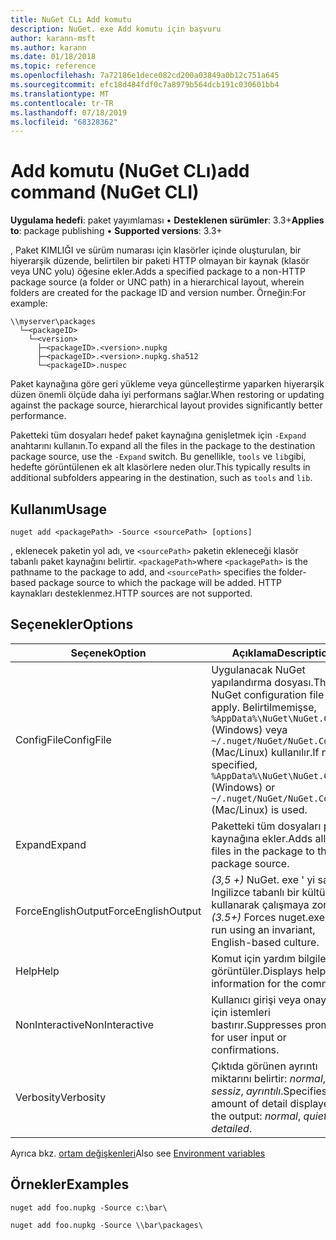 ```yaml
---
title: NuGet CLı Add komutu
description: NuGet. exe Add komutu için başvuru
author: karann-msft
ms.author: karann
ms.date: 01/18/2018
ms.topic: reference
ms.openlocfilehash: 7a72186e1dece082cd200a03849a0b12c751a645
ms.sourcegitcommit: efc18d484fdf0c7a8979b564dcb191c030601bb4
ms.translationtype: MT
ms.contentlocale: tr-TR
ms.lasthandoff: 07/18/2019
ms.locfileid: "68328362"
---
```

# <a name="add-command-nuget-cli"></a><span data-ttu-id="a5c2c-103">Add komutu (NuGet CLı)</span><span class="sxs-lookup"><span data-stu-id="a5c2c-103">add command (NuGet CLI)</span></span>

<span data-ttu-id="a5c2c-104">**Uygulama hedefi**: paket yayımlaması &bullet; **Desteklenen sürümler**: 3.3+</span><span class="sxs-lookup"><span data-stu-id="a5c2c-104">**Applies to**: package publishing &bullet; **Supported versions**: 3.3+</span></span>

<span data-ttu-id="a5c2c-105">, Paket KIMLIĞI ve sürüm numarası için klasörler içinde oluşturulan, bir hiyerarşik düzende, belirtilen bir paketi HTTP olmayan bir kaynak (klasör veya UNC yolu) öğesine ekler.</span><span class="sxs-lookup"><span data-stu-id="a5c2c-105">Adds a specified package to a non-HTTP package source (a folder or UNC path) in a hierarchical layout, wherein folders are created for the package ID and version number.</span></span> <span data-ttu-id="a5c2c-106">Örneğin:</span><span class="sxs-lookup"><span data-stu-id="a5c2c-106">For example:</span></span>

    \\myserver\packages
      └─<packageID>
        └─<version>
          ├─<packageID>.<version>.nupkg
          ├─<packageID>.<version>.nupkg.sha512
          └─<packageID>.nuspec

<span data-ttu-id="a5c2c-107">Paket kaynağına göre geri yükleme veya güncelleştirme yaparken hiyerarşik düzen önemli ölçüde daha iyi performans sağlar.</span><span class="sxs-lookup"><span data-stu-id="a5c2c-107">When restoring or updating against the package source, hierarchical layout provides significantly better performance.</span></span>

<span data-ttu-id="a5c2c-108">Paketteki tüm dosyaları hedef paket kaynağına genişletmek için `-Expand` anahtarını kullanın.</span><span class="sxs-lookup"><span data-stu-id="a5c2c-108">To expand all the files in the package to the destination package source, use the `-Expand` switch.</span></span> <span data-ttu-id="a5c2c-109">Bu genellikle, `tools` ve `lib`gibi, hedefte görüntülenen ek alt klasörlere neden olur.</span><span class="sxs-lookup"><span data-stu-id="a5c2c-109">This typically results in additional subfolders appearing in the destination, such as `tools` and `lib`.</span></span>

## <a name="usage"></a><span data-ttu-id="a5c2c-110">Kullanım</span><span class="sxs-lookup"><span data-stu-id="a5c2c-110">Usage</span></span>

```cli
nuget add <packagePath> -Source <sourcePath> [options]
```

<span data-ttu-id="a5c2c-111">, eklenecek paketin yol adı, ve `<sourcePath>` paketin ekleneceği klasör tabanlı paket kaynağını belirtir. `<packagePath>`</span><span class="sxs-lookup"><span data-stu-id="a5c2c-111">where `<packagePath>` is the pathname to the package to add, and `<sourcePath>` specifies the folder-based package source to which the package will be added.</span></span> <span data-ttu-id="a5c2c-112">HTTP kaynakları desteklenmez.</span><span class="sxs-lookup"><span data-stu-id="a5c2c-112">HTTP sources are not supported.</span></span>

## <a name="options"></a><span data-ttu-id="a5c2c-113">Seçenekler</span><span class="sxs-lookup"><span data-stu-id="a5c2c-113">Options</span></span>

| <span data-ttu-id="a5c2c-114">Seçenek</span><span class="sxs-lookup"><span data-stu-id="a5c2c-114">Option</span></span> | <span data-ttu-id="a5c2c-115">Açıklama</span><span class="sxs-lookup"><span data-stu-id="a5c2c-115">Description</span></span> |
| --- | --- |
| <span data-ttu-id="a5c2c-116">ConfigFile</span><span class="sxs-lookup"><span data-stu-id="a5c2c-116">ConfigFile</span></span> | <span data-ttu-id="a5c2c-117">Uygulanacak NuGet yapılandırma dosyası.</span><span class="sxs-lookup"><span data-stu-id="a5c2c-117">The NuGet configuration file to apply.</span></span> <span data-ttu-id="a5c2c-118">Belirtilmemişse, `%AppData%\NuGet\NuGet.Config` (Windows) veya `~/.nuget/NuGet/NuGet.Config` (Mac/Linux) kullanılır.</span><span class="sxs-lookup"><span data-stu-id="a5c2c-118">If not specified, `%AppData%\NuGet\NuGet.Config` (Windows) or `~/.nuget/NuGet/NuGet.Config` (Mac/Linux) is used.</span></span>|
| <span data-ttu-id="a5c2c-119">Expand</span><span class="sxs-lookup"><span data-stu-id="a5c2c-119">Expand</span></span> | <span data-ttu-id="a5c2c-120">Paketteki tüm dosyaları paket kaynağına ekler.</span><span class="sxs-lookup"><span data-stu-id="a5c2c-120">Adds all the files in the package to the package source.</span></span> |
| <span data-ttu-id="a5c2c-121">ForceEnglishOutput</span><span class="sxs-lookup"><span data-stu-id="a5c2c-121">ForceEnglishOutput</span></span> | <span data-ttu-id="a5c2c-122">*(3,5 +)* NuGet. exe ' yi sabit, Ingilizce tabanlı bir kültür kullanarak çalışmaya zorlar.</span><span class="sxs-lookup"><span data-stu-id="a5c2c-122">*(3.5+)* Forces nuget.exe to run using an invariant, English-based culture.</span></span> |
| <span data-ttu-id="a5c2c-123">Help</span><span class="sxs-lookup"><span data-stu-id="a5c2c-123">Help</span></span> | <span data-ttu-id="a5c2c-124">Komut için yardım bilgilerini görüntüler.</span><span class="sxs-lookup"><span data-stu-id="a5c2c-124">Displays help information for the command.</span></span> |
| <span data-ttu-id="a5c2c-125">NonInteractive</span><span class="sxs-lookup"><span data-stu-id="a5c2c-125">NonInteractive</span></span> | <span data-ttu-id="a5c2c-126">Kullanıcı girişi veya onayları için istemleri bastırır.</span><span class="sxs-lookup"><span data-stu-id="a5c2c-126">Suppresses prompts for user input or confirmations.</span></span> |
| <span data-ttu-id="a5c2c-127">Verbosity</span><span class="sxs-lookup"><span data-stu-id="a5c2c-127">Verbosity</span></span> | <span data-ttu-id="a5c2c-128">Çıktıda görünen ayrıntı miktarını belirtir: *normal*, *sessiz*, *ayrıntılı*.</span><span class="sxs-lookup"><span data-stu-id="a5c2c-128">Specifies the amount of detail displayed in the output: *normal*, *quiet*, *detailed*.</span></span> |

<span data-ttu-id="a5c2c-129">Ayrıca bkz. [ortam değişkenleri](cli-ref-environment-variables.md)</span><span class="sxs-lookup"><span data-stu-id="a5c2c-129">Also see [Environment variables](cli-ref-environment-variables.md)</span></span>

## <a name="examples"></a><span data-ttu-id="a5c2c-130">Örnekler</span><span class="sxs-lookup"><span data-stu-id="a5c2c-130">Examples</span></span>

```cli
nuget add foo.nupkg -Source c:\bar\

nuget add foo.nupkg -Source \\bar\packages\
```
